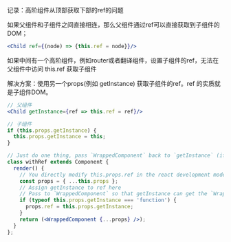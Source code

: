 

记录：高阶组件从顶部获取下部的ref的问题

如果父组件和子组件之间直接相连，那么父组件通过ref可以直接获取到子组件的DOM；

```jsx
<Child ref={(node) => {this.ref = node}}/>
```

如果中间有一个高阶组件，例如router或者翻译组件，设置子组件的ref，无法在父组件中访问 this.ref 获取子组件

解决方案：使用另一个props(例如 getInstance) 获取子组件的ref。ref 的实质就是子组件DOM。

```jsx
// 父组件
<Child getInstance={ref => this.ref = ref}/>

// 子组件
if (this.props.getInstance) {
  this.props.getInstance = this;
}
```

```jsx
// Just do one thing, pass `WrappedComponent` back to `getInstance` (if any)
class withRef extends Component {
  render() {
    // You directly modify this.props.ref in the react development mode will report an error, you are not allowed to modify
    const props = { ...this.props };
    // Assign getInstance to ref here
    // Pass to `WrappedComponent` so that getInstance can get the `WrappedComponent` instance
    if (typeof this.props.getInstance === 'function') {
      props.ref = this.props.getInstance;
    }
    return (<WrappedComponent {...props} />);
  }
};
```



